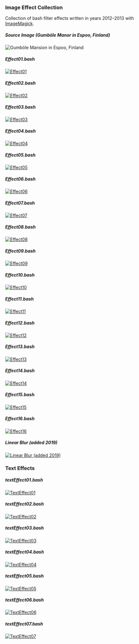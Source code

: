 ### Image Effect Collection
Collection of bash filter effects written in years 2012–2013 with [ImageMagick](https://www.imagemagick.org).

##### Source Image (Gumböle Manor in Espoo, Finland)
![Gumböle Mansion in Espoo, Finland](https://raw.githubusercontent.com/ptleskin/ImageEffectCollection/master/images/gumbole_mansion.jpg)

##### Effect01.bash
[![Effect01](https://raw.githubusercontent.com/ptleskin/ImageEffectCollection/master/result_images/effect01.jpg)](https://github.com/ptleskin/ImageEffectCollection/blob/master/bash/effect01.bash)

##### Effect02.bash
[![Effect02](https://raw.githubusercontent.com/ptleskin/ImageEffectCollection/master/result_images/effect02.jpg)](https://github.com/ptleskin/ImageEffectCollection/blob/master/bash/effect02.bash)

##### Effect03.bash
[![Effect03](https://raw.githubusercontent.com/ptleskin/ImageEffectCollection/master/result_images/effect03.jpg)](https://github.com/ptleskin/ImageEffectCollection/blob/master/bash/effect03.bash)

##### Effect04.bash
[![Effect04](https://raw.githubusercontent.com/ptleskin/ImageEffectCollection/master/result_images/effect04.jpg)](https://github.com/ptleskin/ImageEffectCollection/blob/master/bash/effect04.bash)

##### Effect05.bash
[![Effect05](https://raw.githubusercontent.com/ptleskin/ImageEffectCollection/master/result_images/effect05.jpg)](https://github.com/ptleskin/ImageEffectCollection/blob/master/bash/effect05.bash)

##### Effect06.bash
[![Effect06](https://raw.githubusercontent.com/ptleskin/ImageEffectCollection/master/result_images/effect06.jpg)](https://github.com/ptleskin/ImageEffectCollection/blob/master/bash/effect06.bash)

##### Effect07.bash
[![Effect07](https://raw.githubusercontent.com/ptleskin/ImageEffectCollection/master/result_images/effect07.jpg)](https://github.com/ptleskin/ImageEffectCollection/blob/master/bash/effect07.bash)

##### Effect08.bash
[![Effect08](https://raw.githubusercontent.com/ptleskin/ImageEffectCollection/master/result_images/effect08.jpg)](https://github.com/ptleskin/ImageEffectCollection/blob/master/bash/effect08.bash)

##### Effect09.bash
[![Effect09](https://raw.githubusercontent.com/ptleskin/ImageEffectCollection/master/result_images/effect09.jpg)](https://github.com/ptleskin/ImageEffectCollection/blob/master/bash/effect09.bash)

##### Effect10.bash
[![Effect10](https://raw.githubusercontent.com/ptleskin/ImageEffectCollection/master/result_images/effect10.jpg)](https://github.com/ptleskin/ImageEffectCollection/blob/master/bash/effect10.bash)

##### Effect11.bash
[![Effect11](https://raw.githubusercontent.com/ptleskin/ImageEffectCollection/master/result_images/effect11.jpg)](https://github.com/ptleskin/ImageEffectCollection/blob/master/bash/effect11.bash)

##### Effect12.bash
[![Effect12](https://raw.githubusercontent.com/ptleskin/ImageEffectCollection/master/result_images/effect12.jpg)](https://github.com/ptleskin/ImageEffectCollection/blob/master/bash/effect12.bash)

##### Effect13.bash
[![Effect13](https://raw.githubusercontent.com/ptleskin/ImageEffectCollection/master/result_images/effect13.jpg)](https://github.com/ptleskin/ImageEffectCollection/blob/master/bash/effect13.bash)

##### Effect14.bash
[![Effect14](https://raw.githubusercontent.com/ptleskin/ImageEffectCollection/master/result_images/effect14.jpg)](https://github.com/ptleskin/ImageEffectCollection/blob/master/bash/effect14.bash)

##### Effect15.bash
[![Effect15](https://raw.githubusercontent.com/ptleskin/ImageEffectCollection/master/result_images/effect15.jpg)](https://github.com/ptleskin/ImageEffectCollection/blob/master/bash/effect15.bash)

##### Effect16.bash
[![Effect16](https://raw.githubusercontent.com/ptleskin/ImageEffectCollection/master/result_images/effect16.jpg)](https://github.com/ptleskin/ImageEffectCollection/blob/master/bash/effect16.bash)

##### Linear Blur (added 2019)
[![Linear Blur (added 2019)](https://raw.githubusercontent.com/ptleskin/ImageEffectCollection/master/result_images/effectBlur.jpg)](https://github.com/ptleskin/ImageEffectCollection/blob/master/bash/linearBlur.bash)


### Text Effects
##### textEffect01.bash
[![TextEffect01](https://raw.githubusercontent.com/ptleskin/ImageEffectCollection/master/result_images/textEffect01.png)](https://github.com/ptleskin/ImageEffectCollection/blob/master/bash/textEffect01.bash)

##### textEffect02.bash
[![TextEffect02](https://raw.githubusercontent.com/ptleskin/ImageEffectCollection/master/result_images/textEffect02.png)](https://github.com/ptleskin/ImageEffectCollection/blob/master/bash/textEffect02.bash)

##### textEffect03.bash
[![TextEffect03](https://raw.githubusercontent.com/ptleskin/ImageEffectCollection/master/result_images/textEffect03.png)](https://github.com/ptleskin/ImageEffectCollection/blob/master/bash/textEffect03.bash)

##### textEffect04.bash
[![TextEffect04](https://raw.githubusercontent.com/ptleskin/ImageEffectCollection/master/result_images/textEffect04.png)](https://github.com/ptleskin/ImageEffectCollection/blob/master/bash/textEffect04.bash)

##### textEffect05.bash
[![TextEffect05](https://raw.githubusercontent.com/ptleskin/ImageEffectCollection/master/result_images/textEffect05.png)](https://github.com/ptleskin/ImageEffectCollection/blob/master/bash/textEffect05.bash)

##### textEffect06.bash
[![TextEffect06](https://raw.githubusercontent.com/ptleskin/ImageEffectCollection/master/result_images/textEffect06.png)](https://github.com/ptleskin/ImageEffectCollection/blob/master/bash/textEffect06.bash)

##### textEffect07.bash
[![TextEffect07](https://raw.githubusercontent.com/ptleskin/ImageEffectCollection/master/result_images/textEffect07.png)](https://github.com/ptleskin/ImageEffectCollection/blob/master/bash/textEffect07.bash)

